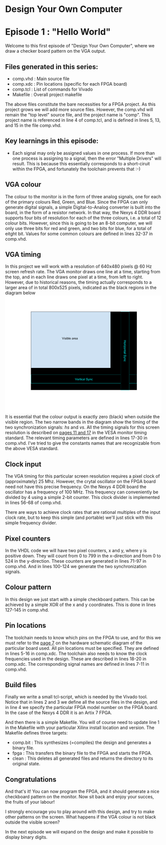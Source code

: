 # Design Your Own Computer
# Episode 1 : "Hello World"

Welcome to this first episode of "Design Your Own Computer", where we draw a
checker board pattern on the VGA output.

## Files generated in this series:
* comp.vhd  : Main source file
* comp.xdc  : Pin locations (specific for each FPGA board)
* comp.tcl  : List of commands for Vivado
* Makefile  : Overall project makefile

The above files constitute the bare necessities for a FPGA project. As this project
grows we will add more source files. However, the comp.vhd will remain the "top level"
source file, and the project name is "comp". This project name is referenced in
line 4 of comp.tcl, and is defined in lines 5, 13, and 15 in the file comp.vhd.

## Key learnings in this episode:
* Each signal may only be assigned values in one process. If more than one process
is assigning to a signal, then the error "Multiple Drivers" will result. This is
because this essentially corresponds to a short-ciruit within the FPGA, and
fortunately the toolchain prevents that :-)

## VGA colour
The colour to the monitor is in the form of three analog signals, one for each
of the primary colours Red, Green, and Blue. Since the FPGA can only generate
digital signals, a simple Digital-to-Analog converter is built into the board,
in the form of a resistor network. In that way, the Nexys 4 DDR board supports
four bits of resolution for each of the three colours, i.e. a total of 12
colour bits.  However, since this is going to be an 8-bit computer, we will
only use three bits for red and green, and two bits for blue, for a total of
eitght bit. Values for some common colours are defined in lines 32-37 in
comp.vhd.

## VGA timing
In this project we will work with a resolution of 640x480 pixels @ 60 Hz screen
refresh rate.  The VGA monitor draws one line at a time, starting from the top,
and in each line draws one pixel at a time, from left to right.  However, due
to historical reasons, the timing actually corresponds to a larger area of in
total 800x525 pixels, indicated as the black regions in the diagram below
![VGA timing](VGA_timing.png "VGA timing")
It is essential that the colour output is exactly zero (black) when outside the
visible region.  The two narrow bands in the diagram show the timing of the
two synchronization signals: *hs* and *vs*.  All the timing signals for this
screen resolution is described on
[pages 11 and 17](http://caxapa.ru/thumbs/361638/DMTv1r11.pdf)
in the VESA monitor timing standard.
The relevant timing parameters are defined in lines 17-30 in comp.vhd. I've tried
to give the constants names that are recognizable from the above VESA standard.

## Clock input
The VGA timing for this particular screen resolution requires a pixel clock of
(approximately) 25 Mhz. However, the crytal oscillator on the FPGA board need
not have this precise frequency. On the Nexys 4 DDR board the oscillator has a
frequency of 100 MHz. This frequency can conveniently be divided by 4 using a
simple 2-bit counter.  This clock divider is implemented in lines 56-68 of
comp.vhd.

There are ways to achieve clock rates that are rational multiples of the input clock
rate, but to keep this simple (and portable) we'll just stick with this
simple frequency divider.

## Pixel counters
In the VHDL code we will have two pixel counters, x and y, where y is positive
down. They will count from 0 to 799 in the x-direction and from 0 to 524 in the
y-direction. These counters are generated in lines 71-97 in comp.vhd. And in
lines 100-124 we generate the two synchronization signals.

## Colour pattern
In this design we just start with a simple checkboard pattern. This can be achieved
by a simple XOR of the x and y coordinates. This is done in lines 127-145 in comp.vhd.

## Pin locations
The toolchain needs to know which pins on the FPGA to use, and for this we must refer to the
[page 7](https://reference.digilentinc.com/_media/reference/programmable-logic/nexys-4-ddr/nexys-4-ddr_sch.pdf)
on the hardware schematic diagram of the particular board used.
All pin locations must be specified. They are defined in lines 5-16 in comp.xdc.
The toolchain also needs to know the clock frequencies used in the design.
These are described in lines 18-20 in comp.xdc. The corresponding signal names
are defined in lines 7-11 in comp.vhd.

## Build files
Finally we write a small tcl-script, which is needed by the Vivado tool. Notice
that in lines 2 and 3 we define all the source files in the design, and in line
4 we specify the particular FPGA model number on the FPGA board. In the case of
the Nexys 4 DDR it is an Artix 7 FPGA.

And then there is a simple Makefile. You will of course need to update line 1
in the Makefile with your particular Xilinx install location and version. The Makefile
defines three targets:
* comp.bit : This synthesizes (=compiles) the design and generates a binary file.
* fpga     : This transfers the binary file to the FPGA and starts the FPGA.
* clean    : This deletes all generated files and returns the directory to its original state.

## Congratulations
And that's it! You can now program the FPGA, and it should generate a nice
checkboard pattern on the monitor. Now sit back and enjoy your succes, the
fruits of your labour!

I strongly encourage you to play around with this design, and try to make other
patterns on the screen.  What happens if the VGA colour is not black outside
the visible screen?

In the next episode we will expand on the design and make it possible to
display binary digits.

